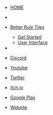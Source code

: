 * [HOME](./)

*

* [Better Rule Tiles](./better-rule-tiles/index)
  * [Get Started](./better-rule-tiles/get-started/index)
  * [User Interface](./better-rule-tiles/user-interface/index)

*

* [Discord](https://discord.gg/DKpbVKk)
* [Youtube](https://www.youtube.com/channel/UCo-V8qAlHZWFRkUDCtc0cyQ)
* [Twitter](https://twitter.com/VinarkDev)
* [Itch.io](https://vinarkgames.itch.io/)
* [Google Play](https://play.google.com/store/apps/developer?id=Vinark+Games)
* [Website](https://vinark.dev/)